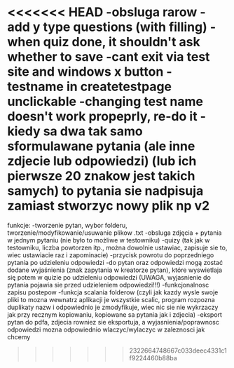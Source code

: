 <<<<<<< HEAD
-obsluga rarow
-add y type questions (with filling)
-when quiz done, it shouldn't ask whether to save
-cant exit via test site and windows x button
-testname in createtestpage unclickable
-changing test name doesn't work propeprly, re-do it
-kiedy sa dwa tak samo sformulawane pytania (ale inne zdjecie lub odpowiedzi) (lub ich pierwsze 20 znakow jest takich samych) to pytania sie nadpisuja zamiast stworzyc nowy plik np v2
=======
funkcje:
-tworzenie pytan, wybor folderu, tworzenie/modyfikowanie/usuwanie plikow .txt
-obsluga zdjęcia + pytania w jednym pytaniu (nie było to możliwe w testowniku) 
-quizy (tak jak w testowniku, liczba powtorzen itp., można dowolnie ustawiac, zapisuje sie to, wiec ustawiacie raz i zapominacie)
-przycisk powrotu do poprzedniego pytania po udzieleniu odpowiedzi
-do pytan oraz odpowiedzi mogą zostać dodane wyjaśnienia (znak zapytania w kreatorze pytan), które wyswietlaja się potem w quizie po udzieleniu odpowiedzi (UWAGA, wyjasnienie do pytania pojawia sie przed udzieleniem odpowiedzi!!!) 
-funkcjonalnosc zapisu postepow
-funkcja scalania folderow (czyli jak kazdy wysle swoje pliki to mozna wewnatrz aplikacji je wszystkie scalic, program rozpozna duplikaty nazw i odpowiednio je zmodyfikuje, wiec nic sie nie wykrzaczy jak przy recznym kopiowaniu, kopiowane sa pytania jak i zdjecia) 
-eksport pytan do pdfa, zdjecia rowniez sie eksportuja, a wyjasnienia/poprawnosc odpowiedzi mozna odpowiednio wlaczyc/wylaczyc w zaleznosci jak chcemy
>>>>>>> 2322664748667c033deec4331c1f9224460b88ba
